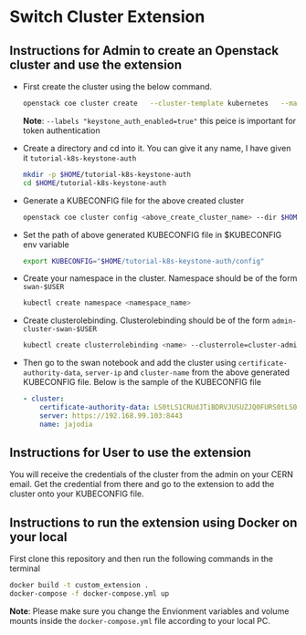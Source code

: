 # Switch Cluster Extension

## Instructions for Admin to create an Openstack cluster and use the extension

* First create the cluster using the below command.
    ``` bash
    openstack coe cluster create   --cluster-template kubernetes   --master-flavor m2.small --node-count 2 --flavor m2.small --keypair robotkey --labels "keystone_auth_enabled=true" <name_of_cluster>
    ```
    **Note**: `--labels "keystone_auth_enabled=true"` this   peice is important for token authentication

* Create a directory and cd into it. You can give it any name, I have given it `tutorial-k8s-keystone-auth`
    ``` bash
    mkdir -p $HOME/tutorial-k8s-keystone-auth
    cd $HOME/tutorial-k8s-keystone-auth
    ```

* Generate a KUBECONFIG file for the above created cluster
    ``` bash
    openstack coe cluster config <above_create_cluster_name> --dir $HOME/<above_created_dir>
    ```

* Set the path of above generated KUBECONFIG file in $KUBECONFIG env variable
    ``` bash
    export KUBECONFIG="$HOME/tutorial-k8s-keystone-auth/config"
    ```

* Create your namespace in the cluster. Namespace should be of the form `swan-$USER`
    ``` bash
    kubectl create namespace <namespace_name>
    ```

* Create clusterolebinding. Clusterolebinding should be of the form `admin-cluster-swan-$USER`
    ``` bash
    kubectl create clusterrolebinding <name> --clusterrole=cluster-admin --user=$USER --namespace=<namespace_name>
    ```

* Then go to the swan notebook and add the cluster using `certificate-authority-data`, `server-ip` and `cluster-name` from the above generated KUBECONFIG file. Below is the sample of the KUBECONFIG file
    ``` yaml
    - cluster:
        certificate-authority-data: LS0tLS1CRUdJTiBDRVJUSUZJQ0FURS0tLS0tCk1JSUM1ekNDQWMrZ0F3SUJBZ0lCQVRBTkJna3Foa2lHOXcwQkFRc0ZBREFWTVJNd0VRWURWUVFERXdwdGFXlpjdWhhbFJJbGxadUtSRVltWi9qTQp1Q2hMd25Zd1k5RWhhWUhtVWRhOGlXcHBzUjVram9YaXBmQnU0QXd1N1hucXRKUE8wdzFTdG9HK2lBMVJEcjQ5Cmh3bVR4czRhQ2prYXd2TEhRdlh2TWRBbG9pYXJMMkhZUC9kagotLS0tLUVORCBDRVJUSUZJQ0FURS0tLS0tCg==
        server: https://192.168.99.103:8443
        name: jajodia
    ```

## Instructions for User to use the extension

You will receive the credentials of the cluster from the admin on your CERN email. Get the credential from there and go to the extension to add the cluster onto your KUBECONFIG file.


## Instructions to run the extension using Docker on your local

First clone this repository and then run the following commands in the terminal

``` bash
docker build -t custom_extension .
docker-compose -f docker-compose.yml up
```

**Note**: Please make sure you change the Envionment variables and volume mounts inside the `docker-compose.yml` file according to your local PC.
